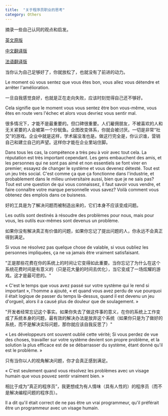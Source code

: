 ```yaml
---
title:  "关于程序员职业的思考"
category: Others
---
```

摘录一些自己认同的观点和启发。

[英文原版](http://ferd.ca/the-little-printf.html)

[中文翻译版](http://www.cnblogs.com/xueweihan/p/5220513.html)

[法语翻译版](http://www.cipherbliss.com/le-petit-printf/)

当你认为自己足够好了，你就放松了，也就没有了前进的动力。

Le moment où vous sentez que vous êtes bon, vous allez vous détendre et arrêter l'amélioration.

一旦自我感觉良好，也就是正在走向失败，应该时刻觉得自己还不够好。

Cela signifie que le moment vous vous sentez être bon vous-même, vous êtes en route vers l'échec et alors vous devriez vous sentir mal.

很多情况下，才能不是最重要的。但口碑很重要。人们雇佣朋友，不被喜欢的人和无关紧要的人会被第一个炒鱿鱼。企图改变体系，你就会被讨厌。一切是非常“社交”的游戏。企业中就是这样，学术届没准也是。做这行完全是，你认识谁，营销自己和建立自己的声望。这样你才能在企业里站住脚。

Dans tous les cas, la compétence a très peu à voir avec tout cela. La réputation est très important cependant. Les gens embauchent des amis, et les personnes qui ne sont pas aimé et non essentiels se font virer en premier; essayez de changer le système et vous devenez détesté. Tout est un jeu très social. C'est comme ça que ça fonctionne dans l'industrie, et probablement dans le milieu universitaire aussi, bien que je ne sais pas? Tout est une question de qui vous connaissez, il faut savoir vous vendre, et faire connaître votre marque personnelle vous savez? Voilà comment vous obtenez des emplois dans ce buisness.

好的工具是为了解决问题而被制造出来的，它们本身不应该变成问题。

Les outils sont destinés à résoudre des problèmes pour nous, mais pour vous, les outils eux-mêmes sont devenus un problème.

<!--more-->

如果你没有解决真正有价值的问题，如果你忘记了提出问题的人，你永远不会真正得到满足。

Si vous ne résolvez pas quelque chose de valable, si vous oubliez les personnes impliquées, ça ne va jamais être vraiment satisfaisant.

"正是那些花费在你的系统上的时间让它变得如此重要。当你忘记了为什么在这个系统花费时间是有意义的（只是花大量的时间去优化），当它变成了一场炫耀的游戏。这才是最可悲的。"

« C'est le temps que vous avez passé sur votre système qui le rend si important », l'homme a ajouté, « et quand vous avez perdu de vue pourquoi il était logique de passer du temps là-dessus, quand il est devenu un jeu d'orgueil, alors il a causé plus de douleur que de soulagement. »

"开发者经常忘记这个事实。如果你失去了做这件事的意义，在你的系统上工作变成了系统本身的问题，最有效的解决办法是放弃这个系统（如果你只是为了做好的系统，而不是解决实际问题，那你就应该自我反思了）"

« Les développeurs ont souvent oublié cette vérité; Si vous perdez de vue des choses, travailler sur votre système devient son propre problème, et la solution la plus efficace est de se débarrasser du système, étant donné qu'il est le problème. »

只有当你以人的视角解决问题，你才会真正感到满足。

« C'est seulement quand vous résolvez les problèmes avec un visage humain que vous pouvez sentir vraiment bien. »

相比于成为“真正的程序员”，我更想成为有人情味（具有人性的）的程序员（而不是解决编程问题的程序员）。

Il a dit qu'il était correct de ne pas être un vrai programmeur, qu'il préférait être un programmeur avec un visage humain.
